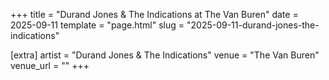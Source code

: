 +++
title = "Durand Jones & The Indications at The Van Buren"
date = 2025-09-11
template = "page.html"
slug = "2025-09-11-durand-jones-the-indications"

[extra]
artist = "Durand Jones & The Indications"
venue = "The Van Buren"
venue_url = ""
+++
